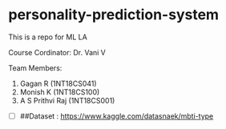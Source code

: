 # personality-prediction-system
This is a repo for ML LA

Course Cordinator: Dr. Vani V

Team Members:
1. Gagan R (1NT18CS041)
2. Monish K (1NT18CS100)
3. A S Prithvi Raj (1NT18CS001)

- [ ] ##Dataset : https://www.kaggle.com/datasnaek/mbti-type
